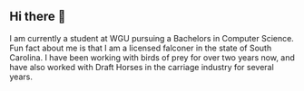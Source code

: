 ## Hi there 👋
I am currently a student at WGU pursuing a Bachelors in Computer Science.
Fun fact about me is that I am a licensed falconer in the state of South Carolina. I have been working with birds of prey for over two years now, and have also worked with Draft Horses in the carriage industry for several years. 
<!--
**hsimm58/hsimm58** is a ✨ _special_ ✨ repository because its `README.md` (this file) appears on your GitHub profile.

Here are some ideas to get you started:

- 🔭 I’m currently working on ...
- 🌱 I’m currently learning ...
- 👯 I’m looking to collaborate on ...
- 🤔 I’m looking for help with ...
- 💬 Ask me about ...
- 📫 How to reach me: ...
- 😄 Pronouns: ...
- ⚡ Fun fact: ...
-->
